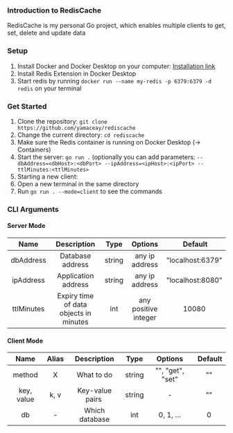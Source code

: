 ### Introduction to RedisCache
RedisCache is my personal Go project, which enables multiple clients to get, set, delete and update data

### Setup
1. Install Docker and Docker Desktop on your computer: [Installation link](https://www.google.com/url?sa=t&rct=j&q=&esrc=s&source=web&cd=&cad=rja&uact=8&ved=2ahUKEwjdv6CE6qr5AhUFD-wKHY00AdUQFnoECAYQAQ&url=https%3A%2F%2Fdocs.docker.com%2Fengine%2Finstall%2F&usg=AOvVaw3oxUtu6GW_HNWz3ZCPMLU_)
2. Install Redis Extension in Docker Desktop
3. Start redis by running `docker run --name my-redis -p 6379:6379 -d redis` on your terminal

### Get Started 
1. Clone the repository: `git clone https://github.com/yamaceay/rediscache`
2. Change the current directory: `cd rediscache`
3. Make sure the Redis container is running on Docker Desktop (-> Containers)
4. Start the server: `go run .` (optionally you can add parameters: `--dbAddress=<dbHost>:<dbPort> --ipAddress=<ipHost>:<ipPort> --ttlMinutes:<ttlMinutes>`
5. Starting a new client: 
  1. Open a new terminal in the same directory
  2. Run `go run . --mode=client` to see the commands

### CLI Arguments
#### Server Mode

| Name | Description                     | Type | Options | Default |
| :----: | :-----------------------------: | :-: | :-------: | :-------: |
| dbAddress | Database address | string | any ip address | "localhost:6379" |
| ipAddress | Application address | string | any ip address | "localhost:8080" |
| ttlMinutes | Expiry time of data objects in minutes | int | any positive integer | 10080 |    

#### Client Mode

| Name | Alias | Description                     | Type | Options | Default |
| :----: | :---: | :-----------------------------: | :-: | :-------: | :-------: |
| method | X | What to do | string | "", "get", "set" | "" |
| key, value | k, v | Key-value pairs | string | - | "" |
| db | - | Which database | int | 0, 1, … | 0 |